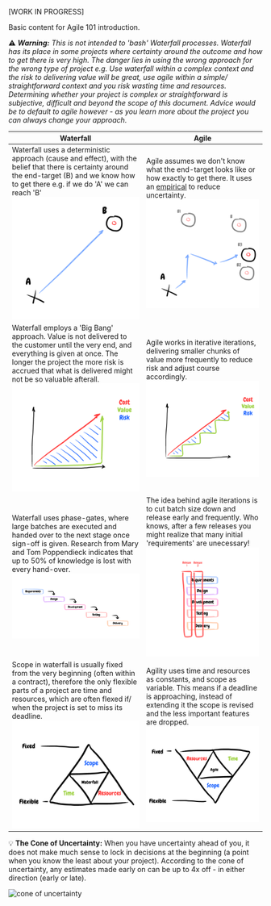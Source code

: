 [WORK IN PROGRESS]

Basic content for Agile 101 introduction.

:warning: _**Warning:** This is not intended to 'bash' Waterfall processes. Waterfall has its place in some projects where certainty around the outcome and how to get there is very high. The danger lies in using the wrong approach for the wrong type of project e.g. Use waterfall within a complex context and the risk to delivering value will be great, use agile within a simple/ straightforward context and you risk wasting time and resources. Determining whether your project is complex or straightforward is subjective, difficult and beyond the scope of this document. Advice would be to default to agile however - as you learn more about the project you can always change your approach._

Waterfall | Agile
----------|-------------
Waterfall uses a deterministic approach (cause and effect), with the belief that there is certainty around the end-target (B) and we know how to get there e.g. if we do 'A' we can reach 'B' ![certainty](./images/certainty.png) | Agile assumes we don't know what the end-target looks like or how exactly to get there. It uses an [empirical](https://en.wikipedia.org/wiki/Empiricism) to reduce uncertainty. ![uncertainty](./images/uncertainty.png)
Waterfall employs a 'Big Bang' approach. Value is not delivered to the customer until the very end, and everything is given at once. The longer the project the more risk is accrued that what is delivered might not be so valuable afterall. ![certainty](./images/cost_value_waterfall.png) | Agile works in iterative iterations, delivering smaller chunks of value more frequently to reduce risk and adjust course accordingly. ![certainty](./images/cost_value_agile.png)
Waterfall uses phase-gates, where large batches are executed and handed over to the next stage once sign-off is given. Research from Mary and Tom Poppendieck indicates that up to 50% of knowledge is lost with every hand-over. ![certainty](./images/waterfall_process.png) | The idea behind agile iterations is to cut batch size down and release early and frequently. Who knows, after a few releases you might realize that many initial 'requirements' are unecessary! ![certainty](./images/agile_process.png)
Scope in waterfall is usually fixed from the very beginning (often within a contract), therefore the only flexible parts of a project are time and resources, which are often flexed if/ when the project is set to miss its deadline. ![certainty](./images/iron_triangle_waterfall.png) | Agility uses time and resources as constants, and scope as variable. This means if a deadline is approaching, instead of extending it the scope is revised and the less important features are dropped. ![certainty](./images/iron_triangle_agile.png)


:bulb: **The Cone of Uncertainty:** When you have uncertainty ahead of you, it does not make much sense to lock in decisions at the beginning (a point when you know the least about your project). According to the cone of uncertainty, any estimates made early on can be up to 4x off - in either direction (early or late).

![cone of uncertainty](http://www.agilenutshell.com/assets/definitions/cone-of-uncertainty.png)
